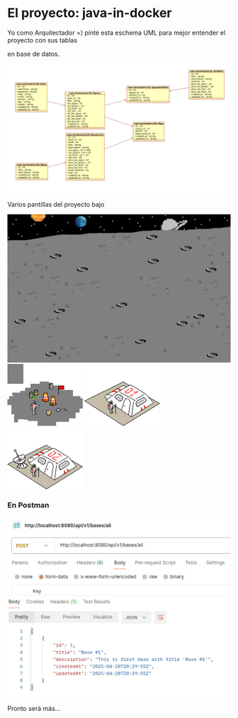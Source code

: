 # El proyecto: java-in-docker

Yo como Arquitectador =) pinté esta eschema UML para mejor entender el proyecto con sus tablas

en base de datos. 

<img src="./src/main/resources/static/eschemas/photo_2025-04-13_18-21-00.jpg" />

Varios pantillas del proyecto bajo

<img src="./src/main/resources/static/images/fons/fon11.png" />

<img src="./src/main/resources/static/images/bases/cero_level.png" />
<img src="./src/main/resources/static/images/bases/one_level.png" />
<img src="./src/main/resources/static/images/bases/two_level.png" />

### En Postman
<img src="./src/main/resources/static/eschemas/photo_2025-04-28_22-05-56.jpg" />

Pronto será más... 

